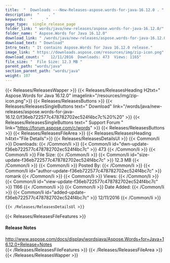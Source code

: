 ```yaml
---
title:  "  Downloads ---New-Releases-aspose.words-for-java-16.12.0 . " 
description:  "    . " 
keywords:  "    . " 
page_type:  single_release_page
folder_link: " words/java/new-releases/aspose.words-for-java-16.12.0/"
folder_name: " Aspose.Words for Java 16.12.0"
download_link: " /words/java/new-releases/aspose.words-for-java-16.12.0/f36eb722577c478782702ec524f4bc7c"
download_text: " Download"
Intro_text: " It contains Aspose.Words for Java 16.12.0 release."
image_link: " https://downloads.aspose.com/resources/img/zip-icon.png"
download_count: "   12/11/2016  Downloads: 473  Views: 1165"
file_size: "  File Size: 12.3 MB "
parent_path: "words/java"
section_parent_path: "words/java"
weight: 107 
---
```


{{< Releases/ReleasesWapper >}}
  {{< Releases/ReleasesHeading H2txt=" Aspose.Words for Java 16.12.0" imagelink="/resources/img/zip-icon.png">}}
  {{< Releases/ReleasesButtons >}}
    {{< Releases/ReleasesSingleButtons text=" Download" link="/words/java/new-releases/aspose.words-for-java-16.12.0/f36eb722577c478782702ec524f4bc7c%20%20" >}}
    {{< Releases/ReleasesSingleButtons text=" Support Forum " link="https://forum.aspose.com/c/words" >}}
  {{< Releases/ReleasesButtons >}}
  {{< Releases/ReleasesFileArea >}}
    {{< Releases/ReleasesHeading h4txt="File Details">}}
    {{< Releases/ReleasesDetailsUl >}}
            {{< Common/li  >}} Downloads: {{< /Common/li >}} 
      {{< Common/li id="dwn-update-f36eb722577c478782702ec524f4bc7c" >}} 473 {{< /Common/li >}} 
      {{< Common/li  >}} File Size: {{< /Common/li >}} 
      {{< Common/li id="size-update-f36eb722577c478782702ec524f4bc7c" >}} 12.3 MB {{< /Common/li >}} 
      {{< Common/li  >}} Posted By: {{< /Common/li >}} 
      {{< Common/li id="author-update-f36eb722577c478782702ec524f4bc7c" >}} romank {{< /Common/li >}} 
      {{< Common/li  >}} Views: {{< /Common/li >}} 
      {{< Common/li id="view-update-f36eb722577c478782702ec524f4bc7c" >}} 1166 {{< /Common/li >}} 
      {{< Common/li  >}} Date Added: {{< /Common/li >}} 
      {{< Common/li id="added-update-f36eb722577c478782702ec524f4bc7c" >}} 12/11/2016 {{< /Common/li >}} 

    {{< /Releases/ReleasesDetailsUl >}}

  {{< Releases/ReleasesFileFeatures >}}
      <h4>Release Notes</h4><div><a href="http://www.aspose.com/docs/display/wordsjava/Aspose.Words+for+Java+16.12.0+Release+Notes">http://www.aspose.com/docs/display/wordsjava/Aspose.Words+for+Java+16.12.0+Release+Notes</a></div>
  {{< /Releases/ReleasesFileFeatures >}}
 {{< /Releases/ReleasesFileArea >}}
{{< /Releases/ReleasesWapper >}}


